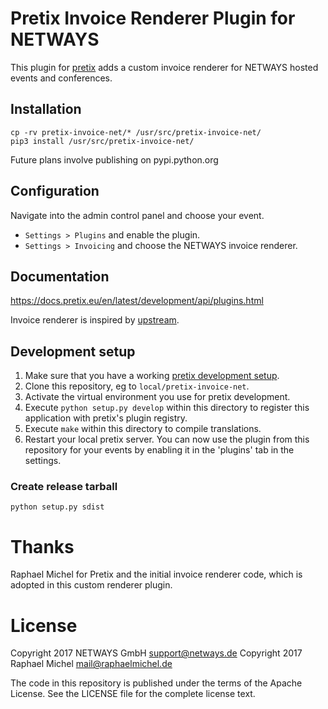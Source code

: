 # Pretix Invoice Renderer Plugin for NETWAYS

This plugin for [pretix](https://github.com/pretix/pretix) adds a custom
invoice renderer for NETWAYS hosted events and conferences.

## Installation

```
cp -rv pretix-invoice-net/* /usr/src/pretix-invoice-net/
pip3 install /usr/src/pretix-invoice-net/
```

Future plans involve publishing on pypi.python.org

## Configuration

Navigate into the admin control panel and choose your event.

* `Settings > Plugins` and enable the plugin.
* `Settings > Invoicing` and choose the NETWAYS invoice renderer.

## Documentation

https://docs.pretix.eu/en/latest/development/api/plugins.html

Invoice renderer is inspired by [upstream](https://github.com/pretix/pretix/blob/master/src/pretix/base/invoice.py).

## Development setup

1. Make sure that you have a working [pretix development setup](https://docs.pretix.eu/en/latest/development/setup.html).
2. Clone this repository, eg to ``local/pretix-invoice-net``.
3. Activate the virtual environment you use for pretix development.
4. Execute ``python setup.py develop`` within this directory to register this application with pretix's plugin registry.
5. Execute ``make`` within this directory to compile translations.
6. Restart your local pretix server. You can now use the plugin from this repository for your events by enabling it in
   the 'plugins' tab in the settings.

### Create release tarball

```
python setup.py sdist
```

# Thanks

Raphael Michel for Pretix and the initial invoice renderer code, which is adopted in this custom renderer plugin.

# License

Copyright 2017 NETWAYS GmbH <support@netways.de>
Copyright 2017 Raphael Michel <mail@raphaelmichel.de>

The code in this repository is published under the terms of the Apache License.
See the LICENSE file for the complete license text.
